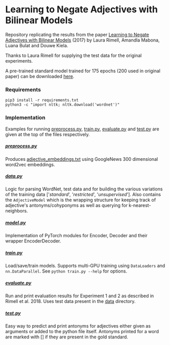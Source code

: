 # Learning to Negate Adjectives with Bilinear Models
Repository replicating the results from the paper [Learning to Negate Adjectives with Bilinear Models](https://aclweb.org/anthology/E17-201://aclweb.org/anthology/E17-2012) (2017) by Laura Rimell, Amandla Mabona, Luana Bulat and Douwe Kiela.

Thanks to Laura Rimell for supplying the test data for the original experiments.

A pre-trained standard model trained for 175 epochs (200 used in original paper) can be downloaded [here](https://drive.google.com/open?id=193yw5ch1ekp-1o8y75IS9La0ZM2oEm3V).

### Requirements
`pip3 install -r requirements.txt`  
`python3 -c "import nltk; nltk.download('wordnet')"`

### Implementation
Examples for running [preprocess.py](preprocess.py), [train.py](train.py), [evaluate.py](evaluate.py) and [test.py](test.py) are given at the top of the files respectively.

##### [preprocess.py](preprocess.py)
Produces [adjective_embeddings.txt](data/adjective_embeddings.tsv) using GoogleNews 300 dimensional word2vec embeddings.

##### [data.py](data.py)
Logic for parsing WordNet, test data and for building the various variations of the training data ['*standard*', '*restricted*', '*unsupervised*']. Also contains the `AdjectiveModel` which is the wrapping structure for keeping track of adjective's antonyms/cohyponyms as well as querying for k-nearest-neighbors.

##### [model.py](model.py)
Implementation of PyTorch modules for Encoder, Decoder and their wrapper EncoderDecoder.

##### [train.py](train.py)
Load/save/train models. Supports multi-GPU training using `DataLoaders` and `nn.DataParallel`. See `python train.py --help` for options.

##### [evaluate.py](evaluate.py)
Run and print evaluation results for Experiment 1 and 2 as described in Rimell et al. 2018. Uses test data present in the [data](data) directory.

##### [test.py](test.py)
Easy way to predict and print antonyms for adjectives either given as arguments or added to the python file itself. Antonyms printed for a word are marked with [] if they are present in the gold standard.
